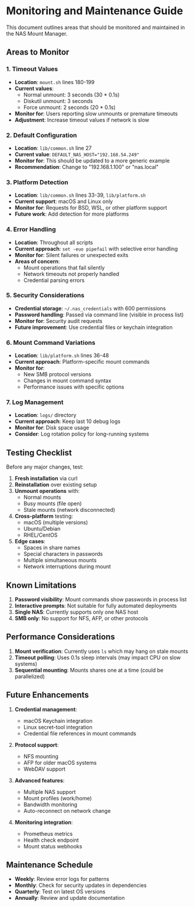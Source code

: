 # Monitoring and Maintenance Guide

This document outlines areas that should be monitored and maintained in the NAS Mount Manager.

## Areas to Monitor

### 1. Timeout Values
- **Location**: `mount.sh` lines 180-199
- **Current values**: 
  - Normal unmount: 3 seconds (30 * 0.1s)
  - Diskutil unmount: 3 seconds
  - Force unmount: 2 seconds (20 * 0.1s)
- **Monitor for**: Users reporting slow unmounts or premature timeouts
- **Adjustment**: Increase timeout values if network is slow

### 2. Default Configuration
- **Location**: `lib/common.sh` line 27
- **Current value**: `DEFAULT_NAS_HOST="192.168.54.249"`
- **Monitor for**: This should be updated to a more generic example
- **Recommendation**: Change to "192.168.1.100" or "nas.local"

### 3. Platform Detection
- **Location**: `lib/common.sh` lines 33-39, `lib/platform.sh`
- **Current support**: macOS and Linux only
- **Monitor for**: Requests for BSD, WSL, or other platform support
- **Future work**: Add detection for more platforms

### 4. Error Handling
- **Location**: Throughout all scripts
- **Current approach**: `set -euo pipefail` with selective error handling
- **Monitor for**: Silent failures or unexpected exits
- **Areas of concern**:
  - Mount operations that fail silently
  - Network timeouts not properly handled
  - Credential parsing errors

### 5. Security Considerations
- **Credential storage**: `~/.nas_credentials` with 600 permissions
- **Password handling**: Passed via command line (visible in process list)
- **Monitor for**: Security audit requests
- **Future improvement**: Use credential files or keychain integration

### 6. Mount Command Variations
- **Location**: `lib/platform.sh` lines 36-48
- **Current approach**: Platform-specific mount commands
- **Monitor for**: 
  - New SMB protocol versions
  - Changes in mount command syntax
  - Performance issues with specific options

### 7. Log Management
- **Location**: `logs/` directory
- **Current approach**: Keep last 10 debug logs
- **Monitor for**: Disk space usage
- **Consider**: Log rotation policy for long-running systems

## Testing Checklist

Before any major changes, test:

1. **Fresh installation** via curl
2. **Reinstallation** over existing setup
3. **Unmount operations** with:
   - Normal mounts
   - Busy mounts (file open)
   - Stale mounts (network disconnected)
4. **Cross-platform** testing:
   - macOS (multiple versions)
   - Ubuntu/Debian
   - RHEL/CentOS
5. **Edge cases**:
   - Spaces in share names
   - Special characters in passwords
   - Multiple simultaneous mounts
   - Network interruptions during mount

## Known Limitations

1. **Password visibility**: Mount commands show passwords in process list
2. **Interactive prompts**: Not suitable for fully automated deployments
3. **Single NAS**: Currently supports only one NAS host
4. **SMB only**: No support for NFS, AFP, or other protocols

## Performance Considerations

1. **Mount verification**: Currently uses `ls` which may hang on stale mounts
2. **Timeout polling**: Uses 0.1s sleep intervals (may impact CPU on slow systems)
3. **Sequential mounting**: Mounts shares one at a time (could be parallelized)

## Future Enhancements

1. **Credential management**:
   - macOS Keychain integration
   - Linux secret-tool integration
   - Credential file references in mount commands

2. **Protocol support**:
   - NFS mounting
   - AFP for older macOS systems
   - WebDAV support

3. **Advanced features**:
   - Multiple NAS support
   - Mount profiles (work/home)
   - Bandwidth monitoring
   - Auto-reconnect on network change

4. **Monitoring integration**:
   - Prometheus metrics
   - Health check endpoint
   - Mount status webhooks

## Maintenance Schedule

- **Weekly**: Review error logs for patterns
- **Monthly**: Check for security updates in dependencies
- **Quarterly**: Test on latest OS versions
- **Annually**: Review and update documentation